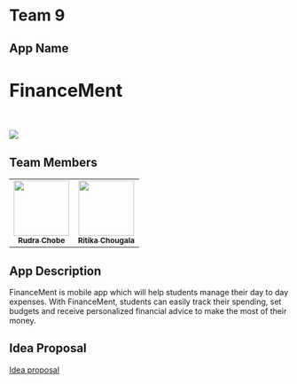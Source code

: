 # Team 9

## App Name
<h3 style="font-size: 2rem; font-weight:bold;">FinanceMent<h3>
<br>
<img src="https://logo-maker.freelogodesign.org/en/logo/edit/3d24c81d050f4e7c871d4752fbeb5a8c">

## Team Members
<p align="center">
<table>
   <tbody>
     <tr>
        <td align="center"><a href="https://github.com/Rudra2"><img src="https://avatars.githubusercontent.com/u/45117180?v=4" width="100px;" alt=""/><br/><sub>
<b>Rudra Chobe</b></sub></a><br/></td>
         <td align="center"><a href="https://github.com/ChougalaRitika"><img src="https://github.com/account" width="100px;" alt=""/><br/><sub>
<b>Ritika Chougala</b></sub></a><br/></td>
	</tr>
       </tbody>
      </table>
    </p>

## App Description
<p>FinanceMent is mobile app which will help students manage their day to day expenses. With FinanceMent, students can easily track their spending, set budgets and receive personalized financial advice to make the most of their money.<p>

## Idea Proposal

[Idea proposal](https://paceuniversity-my.sharepoint.com/:w:/r/personal/rc93170n_pace_edu/_layouts/15/Doc.aspx?sourcedoc=%7B5911A151-AEC5-4463-BEC4-E07F87A5D5AB%7D&file=ideaproposaltemplate.docx&action=default&mobileredirect=true)